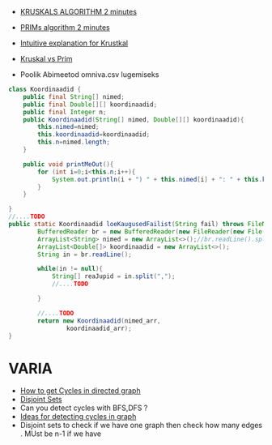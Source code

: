 + [KRUSKALS ALGORITHM 2 minutes](https://www.youtube.com/watch?v=71UQH7Pr9kU)
+ [PRIMs algorithm 2 minutes](https://www.youtube.com/watch?v=cplfcGZmX7I)
+ [Intuitive explanation for Krustkal](https://www.quora.com/What-is-an-intuitive-explanation-of-Prims-algorithm)
+ [Kruskal vs Prim](https://www.quora.com/What-is-the-difference-in-Kruskals-and-Prims-algorithm)



+ Poolik Abimeetod omniva.csv lugemiseks

~~~java 
class Koordinaadid {
    public final String[] nimed;
    public final Double[][] koordinaadid;
    public final Integer n;
    public Koordinaadid(String[] nimed, Double[][] koordinaadid){
        this.nimed=nimed;
        this.koordinaadid=koordinaadid;
        this.n=nimed.length;
    }

    public void printMeOut(){
        for (int i=0;i<this.n;i++){
            System.out.println(i + ") " + this.nimed[i] + ": " + this.koordinaadid[i][0] + ";" + this.koordinaadid[i][1] );
        }
    }

}
//....TODO
public static Koordinaadid loeKaugusedFailist(String fail) throws FileNotFoundException, IOException {
        BufferedReader br = new BufferedReader(new FileReader(new File(fail)));
        ArrayList<String> nimed = new ArrayList<>();//br.readLine().split("\t");
        ArrayList<Double[]> koordinaadid = new ArrayList<>();
        String in = br.readLine();

        while(in != null){
            String[] reaJupid = in.split(",");
            //....TODO

        }

        //....TODO
        return new Koordinaadid(nimed_arr,
                koordinaadid_arr);
}
~~~



# VARIA
+ [How to get Cycles in directed graph](https://www.youtube.com/watch?v=0dJmTuMrUZM&t=107s)
+ [Disjoint Sets](https://www.youtube.com/watch?v=fNHLKhzEmVg)
+ Can you detect cycles with BFS,DFS ?
 + [Ideas for detecting cycles in graph](https://stackoverflow.com/questions/2869647/why-dfs-and-not-bfs-for-finding-cycle-in-graphs)
+ Disjoint sets to check if we have one graph then check how many edges . MUst be n-1 if we have 

